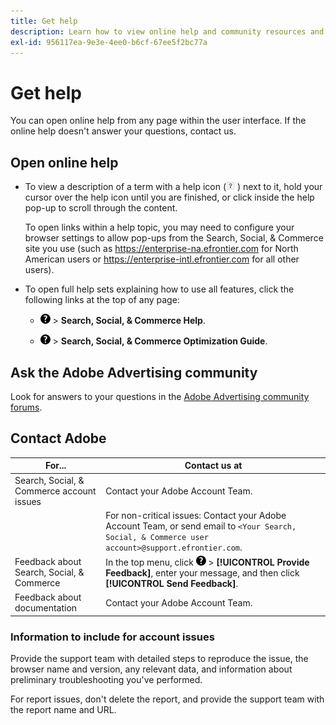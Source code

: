 ```yaml
---
title: Get help
description: Learn how to view online help and community resources and how to get technical support.
exl-id: 956117ea-9e3e-4ee0-b6cf-67ee5f2bc77a
---
```

# Get help

You can open online help from any page within the user interface. If the online help doesn't answer your questions, contact us.

## Open online help

* To view a description of a term with a help icon (![Help icon](/help/search-social-commerce/assets/help-field.png  "Help icon") ) next to it, hold your cursor over the help icon until you are finished, or click inside the help pop-up to scroll through the content.

  To open links within a help topic, you may need to configure your browser settings to allow pop-ups from the Search, Social, & Commerce site you use (such as https://enterprise-na.efrontier.com for North American users or https://enterprise-intl.efrontier.com for all other users).

* To open full help sets explaining how to use all features, click the following links at the top of any page:

  * ![Help](/help/search-social-commerce/assets/help-main-menu.png "Help") > **Search, Social, & Commerce Help**.

  * ![Help](/help/search-social-commerce/assets/help-main-menu.png "Help") > **Search, Social, & Commerce Optimization Guide**.

## Ask the Adobe Advertising community

Look for answers to your questions in the [Adobe Advertising community forums](https://experienceleaguecommunities.adobe.com/t5/adobe-advertising-cloud/ct-p/adobe-advertising-cloud-community).

## Contact Adobe

| For... | Contact us at |
| ---- | ---- |
| Search, Social, & Commerce account issues | Contact your Adobe Account Team. |
|  | For non-critical issues: Contact your Adobe Account Team, or send email to `<Your Search, Social, & Commerce user account>@support.efrontier.com`. |
| Feedback about Search, Social, & Commerce  | In the top menu, click ![Help](/help/search-social-commerce/assets/help-main-menu.png "Help") > **[!UICONTROL Provide Feedback]**, enter your message, and then click **[!UICONTROL Send Feedback]**. |
| Feedback about documentation | Contact your Adobe Account Team. |

### Information to include for account issues

Provide the support team with detailed steps to reproduce the issue, the browser name and version, any relevant data, and information about preliminary troubleshooting you've performed.

For report issues, don't delete the report, and provide the support team with the report name and URL.
